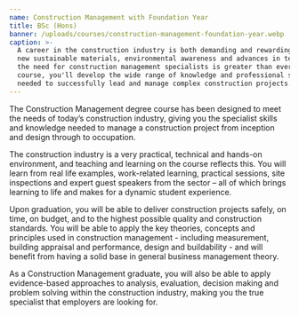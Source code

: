 ```yaml
---
name: Construction Management with Foundation Year
title: BSc (Hons)
banner: /uploads/courses/construction-management-foundation-year.webp
caption: >-
  A career in the construction industry is both demanding and rewarding. With
  new sustainable materials, environmental awareness and advances in technology,
  the need for construction management specialists is greater than ever. On this
  course, you'll develop the wide range of knowledge and professional skills
  needed to successfully lead and manage complex construction projects.
---
```


The Construction Management degree course has been designed to meet the needs of today’s construction industry, giving you the specialist skills and knowledge needed to manage a construction project from inception and design through to occupation.

The construction industry is a very practical, technical and hands-on environment, and teaching and learning on the course reflects this. You will learn from real life examples, work-related learning, practical sessions, site inspections and expert guest speakers from the sector – all of which brings learning to life and makes for a dynamic student experience.

Upon graduation, you will be able to deliver construction projects safely, on time, on budget, and to the highest possible quality and construction standards. You will be able to apply the key theories, concepts and principles used in construction management - including measurement, building appraisal and performance, design and buildability - and will benefit from having a solid base in general business management theory.

As a Construction Management graduate, you will also be able to apply evidence-based approaches to analysis, evaluation, decision making and problem solving within the construction industry, making you the true specialist that employers are looking for.
